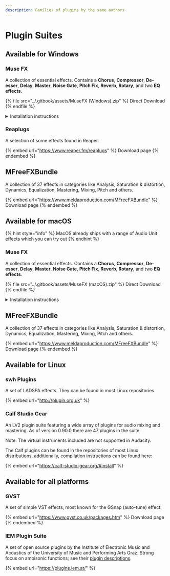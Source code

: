```yaml
---
description: Families of plugins by the same authors
---
```


# Plugin Suites

## Available for Windows

### Muse FX

A collection of essential effects. Contains a **Chorus**, **Compressor**, **De-esser**, **Delay**, **Master**, **Noise Gate**, **Pitch Fix**, **Reverb**, **Rotary**, and two **EQ effects**.&#x20;

{% file src="../.gitbook/assets/MuseFX (Windows).zip" %}
Direct Download
{% endfile %}

<details>

<summary>Installation instructions</summary>

Unzip the .vst3 files into `C:\Program Files\Common Files\VST3\Muse\`  - you may need to create the folder first if it doesn't exist yet.

</details>

### Reaplugs

A selection of some effects found in Reaper.&#x20;

{% embed url="https://www.reaper.fm/reaplugs" %}
Download page
{% endembed %}

## MFreeFXBundle

A collection of 37 effects in categories like Analysis, Saturation & distortion, Dynamics, Equalization, Mastering, Mixing, Pitch and others.

{% embed url="https://www.meldaproduction.com/MFreeFXBundle" %}
Download page
{% endembed %}

## Available for macOS

{% hint style="info" %}
MacOS already ships with a range of Audio Unit effects which you can try out
{% endhint %}

### Muse FX

A collection of essential effects. Contains a **Chorus**, **Compressor**, **De-esser**, **Delay**, **Master**, **Noise Gate**, **Pitch Fix**, **Reverb**, **Rotary**, and two **EQ effects**.&#x20;

{% file src="../.gitbook/assets/MuseFX (macOS).zip" %}
Direct Download
{% endfile %}

<details>

<summary>Installation instructions</summary>

Unzip the .vst3 folders into `/Library/Audio/Plug-Ins/VST/Muse` -  you may need to create the folder first if it doesn't exist yet.

</details>

## MFreeFXBundle

A collection of 37 effects in categories like Analysis, Saturation & distortion, Dynamics, Equalization, Mastering, Mixing, Pitch and others.

{% embed url="https://www.meldaproduction.com/MFreeFXBundle" %}
Download page
{% endembed %}

## Available for Linux

### swh Plugins

A set of LADSPA effects. They can be found in most Linux repositories.

{% embed url="http://plugin.org.uk" %}

### Calf Studio Gear

An LV2 plugin suite featuring a wide array of plugins for audio mixing and mastering. As of version 0.90.0 there are 47 plugins in the suite.

Note: The virtual instruments included are not supported in Audacity.

The Calf plugins can be found in the repositories of most Linux distributions, additionally, compilation instructions can be found here:&#x20;

{% embed url="https://calf-studio-gear.org/#install" %}

## Available for all platforms

### GVST

A set of simple VST effects, most known for the GSnap (auto-tune) effect.

{% embed url="https://www.gvst.co.uk/packages.htm" %}
Download page
{% endembed %}

### IEM Plugin Suite

A set of open source plugins by the Institute of Electronic Music and Acoustics of the University of Music and Performing Arts Graz. Strong focus on ambisonic functions; see their [plugin descriptions](https://plugins.iem.at/docs/plugindescriptions/).&#x20;

{% embed url="https://plugins.iem.at/" %}

